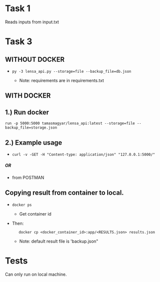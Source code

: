 # Task 1

Reads inputs from input.txt

# Task 3

## WITHOUT DOCKER

*     py -3 lensa_api.py --storage=file --backup_file=db.json
    - Note: requirements are in requirements.txt

## WITH DOCKER


## 1.) Run docker 
    run -p 5000:5000 tamasmagyar/lensa_api:latest --storage=file --backup_file=storage.json

## 2.) Example usage 
*     curl -v -GET -H "Content-type: application/json" "127.0.0.1:5000/" 
##### OR

-   from POSTMAN

## Copying result from container to local.

*     docker ps

	-   Get container id
    
-   Then:
    
    ```
       docker cp <docker_container_id>:app/<RESULTS.json> results.json    
    ```
    
    -   Note: default result file is 'backup.json"
    
    
# Tests

Can only run on local machine.
